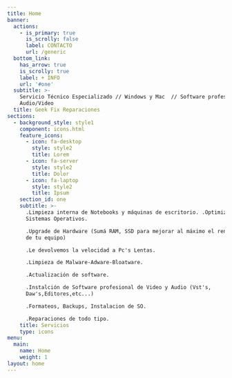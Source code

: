```yaml
---
title: Home
banner:
  actions:
    - is_primary: true
      is_scrolly: false
      label: CONTACTO
      url: /generic
  bottom_link:
    has_arrow: true
    is_scrolly: true
    label: + INFO
    url: '#one'
  subtitle: >-
    Servicio Técnico Especializado // Windows y Mac  // Software profesional de
    Audio/Video
  title: Geek Fix Reparaciones
sections:
  - background_style: style1
    component: icons.html
    feature_icons:
      - icon: fa-desktop
        style: style2
        title: Lorem
      - icon: fa-server
        style: style2
        title: Dolor
      - icon: fa-laptop
        style: style2
        title: Ipsum
    section_id: one
    subtitle: >-
      .Limpieza interna de Notebooks y máquinas de escritorio. .Optimización De
      Sistemas Operativos.

      .Upgrade de Hardware (Sumá RAM, SSD para mejorar al máximo el rendimiento
      de tu equipo)

      .Le devolvemos la velocidad a Pc's Lentas.

      .Limpieza de Malware-Adware-Bloatware.

      .Actualización de software.

      .Instalción de Software profesional de Video y Audio (Vst's,
      Daw's,Editores,etc...)

      .Formateos, Backups, Instalacion de SO.

      .Reparaciones de todo tipo.
    title: Servicios
    type: icons
menu:
  main:
    name: Home
    weight: 1
layout: home
---
```


